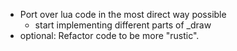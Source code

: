 * Port over lua code in the most direct way possible    
    * start implementing different parts of _draw
* optional: Refactor code to be more "rustic".